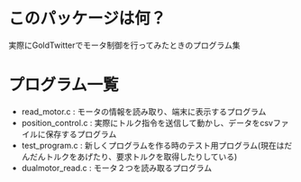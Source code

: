 # このパッケージは何？
実際にGoldTwitterでモータ制御を行ってみたときのプログラム集

# プログラム一覧
- read_motor.c : モータの情報を読み取り、端末に表示するプログラム
- position_control.c : 実際にトルク指令を送信して動かし、データをcsvファイルに保存するプログラム
- test_program.c : 新しくプログラムを作る時のテスト用プログラム(現在はだんだんトルクをあげたり、要求トルクを取得したりしている)
- dualmotor_read.c : モータ２つを読み取るプログラム
